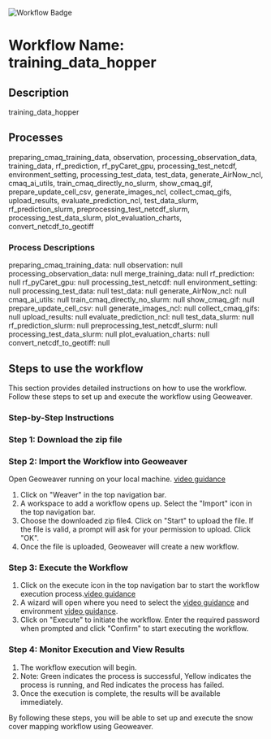 ![Workflow Badge](https://img.shields.io/badge/Workflow-training_data_hopper-blue.svg)

# Workflow Name: training_data_hopper

## Description
training_data_hopper

## Processes
preparing_cmaq_training_data, observation, processing_observation_data, training_data, rf_prediction, rf_pyCaret_gpu, processing_test_netcdf, environment_setting, processing_test_data, test_data, generate_AirNow_ncl, cmaq_ai_utils, train_cmaq_directly_no_slurm, show_cmaq_gif, prepare_update_cell_csv, generate_images_ncl, collect_cmaq_gifs, upload_results, evaluate_prediction_ncl, test_data_slurm, rf_prediction_slurm, preprocessing_test_netcdf_slurm, processing_test_data_slurm, plot_evaluation_charts, convert_netcdf_to_geotiff

### Process Descriptions
preparing_cmaq_training_data: null
observation: null
processing_observation_data: null
merge_training_data: null
rf_prediction: null
rf_pyCaret_gpu: null
processing_test_netcdf: null
environment_setting: null
processing_test_data: null
test_data: null
generate_AirNow_ncl: null
cmaq_ai_utils: null
train_cmaq_directly_no_slurm: null
show_cmaq_gif: null
prepare_update_cell_csv: null
generate_images_ncl: null
collect_cmaq_gifs: null
upload_results: null
evaluate_prediction_ncl: null
test_data_slurm: null
rf_prediction_slurm: null
preprocessing_test_netcdf_slurm: null
processing_test_data_slurm: null
plot_evaluation_charts: null
convert_netcdf_to_geotiff: null


## Steps to use the workflow

This section provides detailed instructions on how to use the workflow. Follow these steps to set up and execute the workflow using Geoweaver.

### Step-by-Step Instructions

### Step 1: Download the zip file
### Step 2: Import the Workflow into Geoweaver
Open Geoweaver running on your local machine. [video guidance](https://youtu.be/jUd1dzi18EQ)
1. Click on "Weaver" in the top navigation bar.
2. A workspace to add a workflow opens up. Select the "Import" icon in the top navigation bar.
3. Choose the downloaded zip file4. Click on "Start" to upload the file. If the file is valid, a prompt will ask for your permission to upload. Click "OK".
5. Once the file is uploaded, Geoweaver will create a new workflow.

### Step 3: Execute the Workflow
1. Click on the execute icon in the top navigation bar to start the workflow execution process.[video guidance](https://youtu.be/PJcMNR00QoE)
2. A wizard will open where you need to select the [video guidance](https://youtu.be/KYiEHI0rn_o) and environment [video guidance](https://www.youtube.com/watch?v=H66AVoBBaHs).
3. Click on "Execute" to initiate the workflow. Enter the required password when prompted and click "Confirm" to start executing the workflow.

### Step 4: Monitor Execution and View Results
1. The workflow execution will begin.
2. Note: Green indicates the process is successful, Yellow indicates the process is running, and Red indicates the process has failed.
3. Once the execution is complete, the results will be available immediately.

By following these steps, you will be able to set up and execute the snow cover mapping workflow using Geoweaver.
